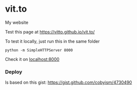 # vit.to
My website


Test this page at https://vitto.github.io/vit.to/

To test it locally, just run this in the same folder

```
python -m SimpleHTTPServer 8000
```

Check it on [localhost:8000](http://localhost:8000)

### Deploy

Is based on this gist:
https://gist.github.com/cobyism/4730490
